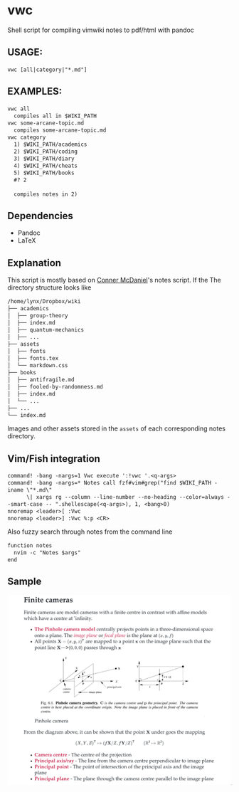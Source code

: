 # vwc
Shell script for compiling vimwiki notes to pdf/html with pandoc


## USAGE:

    vwc [all|category|"*.md"]

## EXAMPLES:

    vwc all
      compiles all in $WIKI_PATH
    vwc some-arcane-topic.md
      compiles some-arcane-topic.md
    vwc category
      1) $WIKI_PATH/academics
      2) $WIKI_PATH/coding
      3) $WIKI_PATH/diary
      4) $WIKI_PATH/cheats
      5) $WIKI_PATH/books
      #? 2

      compiles notes in 2)

## Dependencies
* Pandoc
* LaTeX


## Explanation
This script is mostly based on [Conner McDaniel](https://github.com/connermcd)'s notes script.
If the The directory structure looks like

    /home/lynx/Dropbox/wiki
    ├── academics
    │  ├── group-theory
    │  ├── index.md
    │  ├── quantum-mechanics
    │  ├── ...
    ├── assets
    │  ├── fonts
    │  ├── fonts.tex
    │  └── markdown.css
    ├── books
    │  ├── antifragile.md
    │  ├── fooled-by-randomness.md
    │  ├── index.md
    │  └── ...
    ├── ...
    └── index.md

Images and other assets stored in the ``assets`` of each corresponding notes directory.

## Vim/Fish integration
    command! -bang -nargs=1 Vwc execute ':!vwc '.<q-args>
    command! -bang -nargs=* Notes call fzf#vim#grep("find $WIKI_PATH -iname \"*.md\" 
          \| xargs rg --column --line-number --no-heading --color=always --smart-case -- ".shellescape(<q-args>), 1, <bang>0)
    nnoremap <leader>[ :Vwc 
    nnoremap <leader>] :Vwc %:p <CR>

Also fuzzy search through notes from the command line

    function notes
      nvim -c "Notes $args"
    end

## Sample

![sample](./05_11_2020_18_55_28.png)
